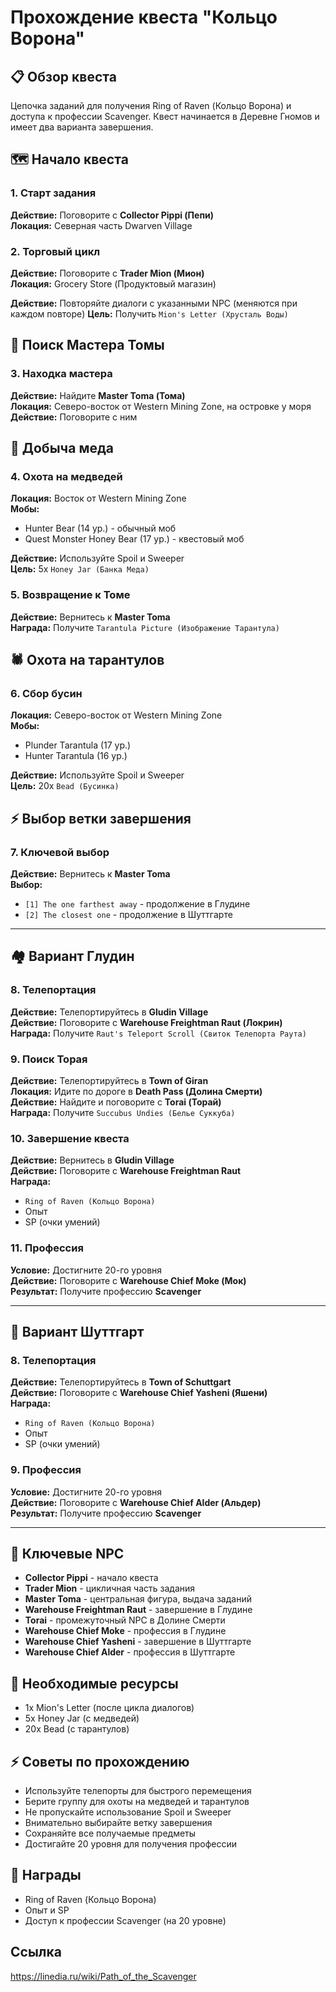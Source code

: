# Прохождение квеста "Кольцо Ворона"

## 📋 Обзор квеста
Цепочка заданий для получения Ring of Raven (Кольцо Ворона) и доступа к профессии Scavenger. Квест начинается в Деревне Гномов и имеет два варианта завершения.

## 🗺️ Начало квеста

### 1. Старт задания
**Действие:** Поговорите с **Collector Pippi (Пепи)**  
**Локация:** Северная часть Dwarven Village

### 2. Торговый цикл
**Действие:** Поговорите с **Trader Mion (Мион)**  
**Локация:** Grocery Store (Продуктовый магазин)

**Действие:** Повторяйте диалоги с указанными NPC (меняются при каждом повторе)
**Цель:** Получить `Mion's Letter (Хрусталь Воды)`

## 🌊 Поиск Мастера Томы

### 3. Находка мастера
**Действие:** Найдите **Master Toma (Тома)**  
**Локация:** Северо-восток от Western Mining Zone, на островке у моря
**Действие:** Поговорите с ним

## 🐻 Добыча меда

### 4. Охота на медведей
**Локация:** Восток от Western Mining Zone  
**Мобы:** 
- Hunter Bear (14 ур.) - обычный моб
- Quest Monster Honey Bear (17 ур.) - квестовый моб

**Действие:** Используйте Spoil и Sweeper  
**Цель:** 5x `Honey Jar (Банка Меда)`

### 5. Возвращение к Томе
**Действие:** Вернитесь к **Master Toma**  
**Награда:** Получите `Tarantula Picture (Изображение Тарантула)`

## 🕷️ Охота на тарантулов

### 6. Сбор бусин
**Локация:** Северо-восток от Western Mining Zone  
**Мобы:**
- Plunder Tarantula (17 ур.)
- Hunter Tarantula (16 ур.)

**Действие:** Используйте Spoil и Sweeper  
**Цель:** 20x `Bead (Бусинка)`

## ⚡ Выбор ветки завершения

### 7. Ключевой выбор
**Действие:** Вернитесь к **Master Toma**  
**Выбор:**
- `[1] The one farthest away` - продолжение в Глудине
- `[2] The closest one` - продолжение в Шуттгарте

---

## 🏘️ Вариант Глудин

### 8. Телепортация
**Действие:** Телепортируйтесь в **Gludin Village**  
**Действие:** Поговорите с **Warehouse Freightman Raut (Локрин)**  
**Награда:** Получите `Raut's Teleport Scroll (Свиток Телепорта Раута)` 

### 9. Поиск Торая
**Действие:** Телепортируйтесь в **Town of Giran**  
**Локация:** Идите по дороге в **Death Pass (Долина Смерти)**  
**Действие:** Найдите и поговорите с **Torai (Торай)**  
**Награда:** Получите `Succubus Undies (Белье Суккуба)`

### 10. Завершение квеста
**Действие:** Вернитесь в **Gludin Village**  
**Действие:** Поговорите с **Warehouse Freightman Raut**  
**Награда:** 
- `Ring of Raven (Кольцо Ворона)`
- Опыт
- SP (очки умений)

### 11. Профессия
**Условие:** Достигните 20-го уровня  
**Действие:** Поговорите с **Warehouse Chief Moke (Мок)**  
**Результат:** Получите профессию **Scavenger**

---

## 🏰 Вариант Шуттгарт

### 8. Телепортация
**Действие:** Телепортируйтесь в **Town of Schuttgart**  
**Действие:** Поговорите с **Warehouse Chief Yasheni (Яшени)**  
**Награда:** 
- `Ring of Raven (Кольцо Ворона)`
- Опыт
- SP (очки умений)

### 9. Профессия
**Условие:** Достигните 20-го уровня  
**Действие:** Поговорите с **Warehouse Chief Alder (Альдер)**  
**Результат:** Получите профессию **Scavenger**

---

## 🎯 Ключевые NPC
- **Collector Pippi** - начало квеста
- **Trader Mion** - цикличная часть задания
- **Master Toma** - центральная фигура, выдача заданий
- **Warehouse Freightman Raut** - завершение в Глудине
- **Torai** - промежуточный NPC в Долине Смерти
- **Warehouse Chief Moke** - профессия в Глудине
- **Warehouse Chief Yasheni** - завершение в Шуттгарте
- **Warehouse Chief Alder** - профессия в Шуттгарте

## 💎 Необходимые ресурсы
- 1x Mion's Letter (после цикла диалогов)
- 5x Honey Jar (с медведей)
- 20x Bead (с тарантулов)

## ⚡ Советы по прохождению
- Используйте телепорты для быстрого перемещения
- Берите группу для охоты на медведей и тарантулов
- Не пропускайте использование Spoil и Sweeper
- Внимательно выбирайте ветку завершения
- Сохраняйте все получаемые предметы
- Достигайте 20 уровня для получения профессии

## 🎁 Награды
- Ring of Raven (Кольцо Ворона)
- Опыт и SP
- Доступ к профессии Scavenger (на 20 уровне)

## Ссылка
https://linedia.ru/wiki/Path_of_the_Scavenger
